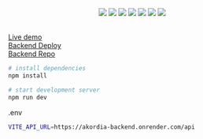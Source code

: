 <div align="center">
    <img src='https://i.postimg.cc/kGDRRWZD/1-homepage.png' />
    <img src='https://i.postimg.cc/TYLWRqg4/2-request-create.png' />
    <img src='https://i.postimg.cc/Pq4C66nP/3-request-overview.png' />
    <img src='https://i.postimg.cc/85zjxhTw/5-song-edit.png' />
    <img src='https://i.postimg.cc/9QyR9mxP/6-profile-overview.png' />
    <img src='https://i.postimg.cc/PqhLzgcg/7-profile-edit.png' />
    <img src='https://i.postimg.cc/Hnk4R5MH/9-advert.png' />
</div>

</br>

[Live demo](https://akordia.vercel.app/)
<br/>
[Backend Deploy](https://akordia-backend.onrender.com/)
<br/>
[Backend Repo](https://github.com/pacho26/akordia-backend)
<br/>

```sh
# install dependencies
npm install

# start development server
npm run dev
```

.env
```sh
VITE_API_URL=https://akordia-backend.onrender.com/api
```
